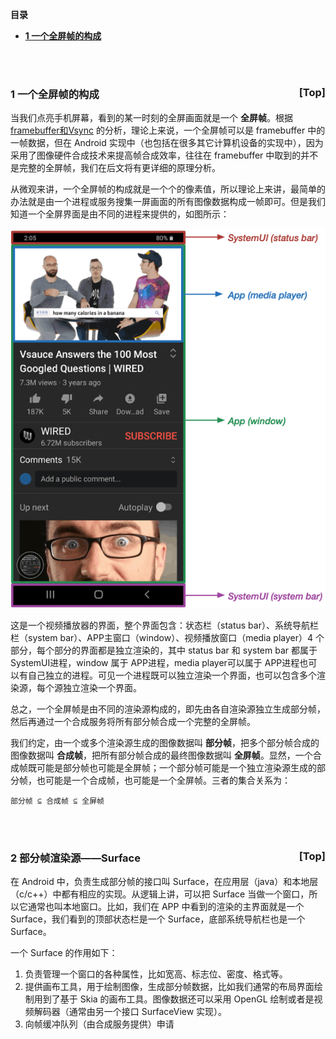 <a name="index">**目录**</a>

- <a href="#ch1">**1 一个全屏帧的构成**</a>

<br>
<br>

### <a name="ch1">1 一个全屏帧的构成</a><a style="float:right;text-decoration:none;" href="#index">[Top]</a>

当我们点亮手机屏幕，看到的某一时刻的全屏画面就是一个 **全屏帧**。根据 [framebuffer和Vsync](https://github.com/huanzhiyazi/articles/issues/28) 的分析，理论上来说，一个全屏帧可以是 framebuffer 中的一帧数据，但在 Android 实现中（也包括在很多其它计算机设备的实现中），因为采用了图像硬件合成技术来提高帧合成效率，往往在 framebuffer 中取到的并不是完整的全屏帧，我们在后文将有更详细的原理分析。

从微观来讲，一个全屏帧的构成就是一个个的像素值，所以理论上来讲，最简单的办法就是由一个进程或服务搜集一屏画面的所有图像数据构成一帧即可。但是我们知道一个全屏界面是由不同的进程来提供的，如图所示：

![Fullscreen frame compose](images/fullscreen_frame_compose.png "Fullscreen frame compose")

这是一个视频播放器的界面，整个界面包含：状态栏（status bar）、系统导航栏栏（system bar）、APP主窗口（window）、视频播放窗口（media player）4 个部分，每个部分的界面都是独立渲染的，其中 status bar 和 system bar 都属于 SystemUI进程，window 属于 APP进程，media player可以属于 APP进程也可以有自己独立的进程。可见一个进程既可以独立渲染一个界面，也可以包含多个渲染源，每个源独立渲染一个界面。

总之，一个全屏帧是由不同的渲染源构成的，即先由各自渲染源独立生成部分帧，然后再通过一个合成服务将所有部分帧合成一个完整的全屏帧。

我们约定，由一个或多个渲染源生成的图像数据叫 **部分帧**，把多个部分帧合成的图像数据叫 **合成帧**，把所有部分帧合成的最终图像数据叫 **全屏帧**。显然，一个合成帧既可能是部分帧也可能是全屏帧；一个部分帧可能是一个独立渲染源生成的部分帧，也可能是一个合成帧，也可能是一个全屏帧。三者的集合关系为：

```
部分帧 ⊆ 合成帧 ⊆ 全屏帧
```

<br>
<br>

### <a name="ch2">2 部分帧渲染源——Surface</a><a style="float:right;text-decoration:none;" href="#index">[Top]</a>

在 Android 中，负责生成部分帧的接口叫 Surface，在应用层（java）和本地层（c/c++）中都有相应的实现。从逻辑上讲，可以把 Surface 当做一个窗口，所以它通常也叫本地窗口。比如，我们在 APP 中看到的渲染的主界面就是一个 Surface，我们看到的顶部状态栏是一个 Surface，底部系统导航栏也是一个 Surface。

一个 Surface 的作用如下：

1. 负责管理一个窗口的各种属性，比如宽高、标志位、密度、格式等。
2. 提供画布工具，用于绘制图像，生成部分帧数据，比如我们通常的布局界面绘制用到了基于 Skia 的画布工具。图像数据还可以采用 OpenGL 绘制或者是视频解码器（通常由另一个接口 SurfaceView 实现）。
3. 向帧缓冲队列（由合成服务提供）申请















































